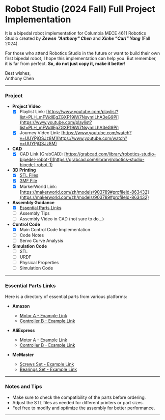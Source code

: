 # Robot Studio (2024 Fall) Full Project Implementation  
It is a bipedal robot implementation for Columbia MECE 4611 Robotics Studio created by ***Zewen "Anthony" Chen*** and ***Xinhe "Carl" Yang*** (Fall 2024).

For those who attend Robotics Studio in the future or want to build their own first bipedal robot, I hope this implementation can help you. But remember, it is far from perfect. **So, do not just copy it, make it better!**  

Best wishes,  
Anthony Chen  

---

### Project  

- **Project Video**  
  - [x] Playlist Link: [https://www.youtube.com/playlist?list=PLH_mFWdIEgZGXP19iW7NsymILhA3eG9Pi](https://www.youtube.com/playlist?list=PLH_mFWdIEgZGXP19iW7NsymILhA3eG9Pi)  
  - [x] Journey Video Link: [https://www.youtube.com/watch?v=UUYPjQSJz8M](https://www.youtube.com/watch?v=UUYPjQSJz8M)  

- **CAD**  
  - [x] CAD Link (GrabCAD): [https://grabcad.com/library/robotics-studio-bipedel-robot-1](https://grabcad.com/library/robotics-studio-bipedel-robot-1)  

- **3D Printing**  
  - [x] [STL Files](./3D%20Printing/)  
  - [x] [3MF File](./3D%20Printing/Robot.3mf)  
  - [x] MarkerWorld Link: [https://makerworld.com/zh/models/903789#profileId-863432](https://makerworld.com/zh/models/903789#profileId-863432)  

- **Assembly Guidance**  
  - [x] [Essential Parts Links](#essential-parts-links)  
  - [ ] Assembly Tips
  - [ ] Assembly Video in CAD (not sure to do...)

- **Control Code**
  - [x] Main Control Code Implementation
  - [ ] Code Notes
  - [ ] Servo Curve Analysis

- **Simulation Code**
  - [ ] STL
  - [ ] URDF
  - [ ] Physical Properties
  - [ ] Simulation Code
---

### Essential Parts Links  

Here is a directory of essential parts from various platforms:  

- **Amazon**  
  - [Motor A - Example Link](https://amazon.com/example1)  
  - [Controller B - Example Link](https://amazon.com/example2)  

- **AliExpress**  
  - [Motor A - Example Link](https://aliexpress.com/example1)  
  - [Controller B - Example Link](https://aliexpress.com/example2)  

- **McMaster**  
  - [Screws Set - Example Link](https://mcmaster.com/example1)  
  - [Bearings Set - Example Link](https://mcmaster.com/example2)  

---

### Notes and Tips  

- Make sure to check the compatibility of the parts before ordering.  
- Adjust the STL files as needed for different printers or part sizes.  
- Feel free to modify and optimize the assembly for better performance.  

---
